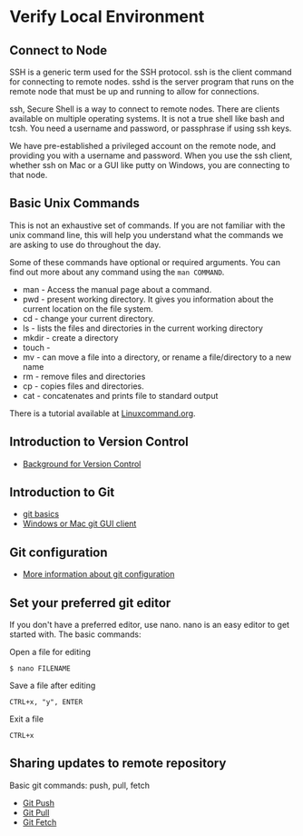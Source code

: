 # Verify Local Environment

## Connect to Node 

SSH is a generic term used for the SSH protocol. ssh is the client command for connecting to remote nodes. sshd is the server program that runs on the remote node that must be up and running to allow for connections. 

ssh, Secure Shell is a way to connect to remote nodes. There are clients available on multiple operating systems. It is not a true shell like bash and tcsh. You need a username and password, or passphrase if using ssh keys.  

We have pre-established a privileged account on the remote node, and providing you with a username and password. When you use the ssh client, whether ssh on Mac or a GUI like putty on Windows, you are connecting to that node. 

## Basic Unix Commands

This is not an exhaustive set of commands. If you are not familiar with the unix command line, this will help you understand what the commands we are asking to use do throughout the day.

Some of these commands have optional or required arguments. You can find out more about any command using the `man COMMAND`. 

* man - Access the manual page about a command.
* pwd - present working directory. It gives you information about the current location on the file system.
* cd - change your current directory.
* ls - lists the files and directories in the current working directory
* mkdir - create a directory
* touch - 
* mv - can move a file into a directory, or rename a file/directory to a new name
* rm - remove files and directories
* cp - copies files and directories.
* cat - concatenates and prints file to standard output

There is a tutorial available at [Linuxcommand.org](http://linuxcommand.org/).

## Introduction to Version Control

* [Background for Version Control](https://git-scm.com/book/en/v2/Getting-Started-About-Version-Control)

## Introduction to Git

* [git basics](https://git-scm.com/book/en/v2/Getting-Started-Git-Basics)
* [Windows or Mac git GUI client](https://www.sourcetreeapp.com/)

## Git configuration

* [More information about git configuration](https://git-scm.com/book/en/v2/Getting-Started-First-Time-Git-Setup)


## Set your preferred git editor

If you don't have a preferred editor, use nano. nano is an easy editor to get started with. The basic commands:

Open a file for editing
```
$ nano FILENAME
```

Save a file after editing
```
CTRL+x, "y", ENTER
```

Exit a file
```
CTRL+x
```

## Sharing updates to remote repository

Basic git commands: push, pull, fetch

* [Git Push](http://git-scm.com/docs/git-push)
* [Git Pull](http://git-scm.com/docs/git-pull)
* [Git Fetch](http://git-scm.com/docs/git-fetch)


